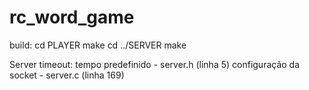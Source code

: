 # rc_word_game

build:
    cd PLAYER
    make
    cd ../SERVER
    make

Server timeout:
    tempo predefinido - server.h (linha 5)
    configuração da socket - server.c (linha 169)

